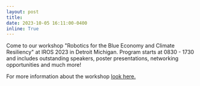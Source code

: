 ```yaml
---
layout: post
title: 
date: 2023-10-05 16:11:00-0400
inline: True
---
```


Come to our workshop "Robotics for the Blue Economy and Climate Resiliency" at IROS 2023 in Detroit Michigan. Program starts at 0830 - 1730 and includes outstanding speakers, poster presentations, networking opportunities and much more!

For more information about the workshop <a href="https://sites.google.com/udel.edu/iros2023-robotsblueconworkshop/home?authuser=0">look here.</a> 

